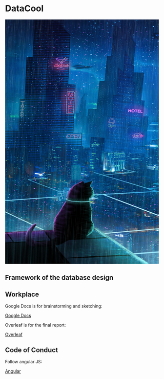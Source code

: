 # DataCool

<p align="center">
<img src="logo/black.jpg" alt="black logo" height="800" width="800"/>
</p>

## Framework of the database design

## Workplace
Google Docs is for brainstorming and sketching:

[Google Docs](https://docs.google.com/document/d/1pLODkJ3BuAvV3D7c-RtBZHeG-44H_UBAMOOBTYW4Rfc/edit#heading=h.h1xs1wxbt9t8)

Overleaf is for the final report:

[Overleaf](https://www.overleaf.com/1369976395btwkhxcsqxrs) 

## Code of Conduct

Follow angular JS:

[Angular](https://github.com/angular/angular/blob/22b96b9/CONTRIBUTING.md#-commit-message-guidelines)
